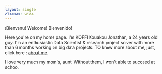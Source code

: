 ```yaml
---
layout: single
classes: wide
---
```


¡Bienvenu!
Welcome!
Bienvenido!

Here you're on my home page. I'm KOFFI Kouakou Jonathan, a 24 years old guy. I'm an enthusiastic Data Scientist & research project solver with more than 6 months working on big data projects.
TO know more about me, just, click here : [about me](https://jkkoffi.github.io/aboutme/).


I love very much  my mom's, aunt. Without them, I won't able to succeed at school.

